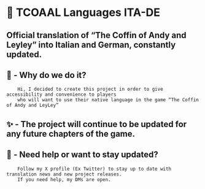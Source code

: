 # 💫 TCOAAL Languages ITA-DE
## Official translation of “The Coffin of Andy and Leyley” into Italian and German, constantly updated. ##

## 💎 - Why do we do it? ##
        Hi, I decided to create this project in order to give accessibility and convenience to players
        who will want to use their native language in the game “The Coffin of Andy and LeyLey”

## ✨ - The project will continue to be updated for any future chapters of the game. ##

## 🌙 - Need help or want to stay updated? ##
        Follow my X profile (Ex Twitter) to stay up to date with translation news and new project releases. 
        If you need help, my DMs are open.
